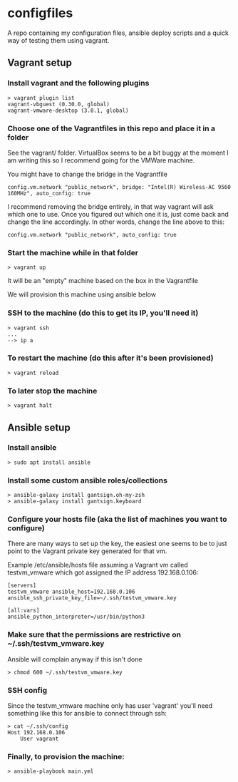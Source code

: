 # configfiles

A repo containing my configuration files, ansible deploy scripts and a quick
way of testing them using vagrant.

## Vagrant setup

### Install vagrant and the following plugins
```
> vagrant plugin list
vagrant-vbguest (0.30.0, global)
vagrant-vmware-desktop (3.0.1, global)
```

### Choose one of the Vagrantfiles in this repo and place it in a folder

See the vagrant/ folder. VirtualBox seems to be a bit buggy at the moment I am
writing this so I recommend going for the VMWare machine.

You might have to change the bridge in the Vagrantfile
```
config.vm.network "public_network", bridge: "Intel(R) Wireless-AC 9560 160MHz", auto_config: true
```

I recommend removing the bridge entirely, in that way vagrant will ask which
one to use. Once you figured out which one it is, just come back and change
the line accordingly. In other words, change the line above to this:
```
config.vm.network "public_network", auto_config: true
```

### Start the machine while in that folder
```
> vagrant up
```

It will be an "empty" machine based on the box in the Vagrantfile

We will provision this machine using ansible below

### SSH to the machine (do this to get its IP, you'll need it)
```
> vagrant ssh
...
--> ip a
```

### To restart the machine (do this after it's been provisioned)
```
> vagrant reload
```

### To later stop the machine
```
> vagrant halt
```




## Ansible setup

### Install ansible
```
> sudo apt install ansible
```

### Install some custom ansible roles/collections
```
> ansible-galaxy install gantsign.oh-my-zsh
> ansible-galaxy install gantsign.keyboard
```


### Configure your hosts file (aka the list of machines you want to configure)

There are many ways to set up the key, the easiest one seems to be to just
point to the Vagrant private key generated for that vm.

Example /etc/ansible/hosts file assuming a Vagrant vm called testvm_vmware
which got assigned the IP address 192.168.0.106:

```
[servers]
testvm_vmware ansible_host=192.168.0.106 ansible_ssh_private_key_file=~/.ssh/testvm_vmware.key

[all:vars]
ansible_python_interpreter=/usr/bin/python3
```


### Make sure that the permissions are restrictive on ~/.ssh/testvm_vmware.key

Ansible will complain anyway if this isn't done

```
> chmod 600 ~/.ssh/testvm_vmware.key
```


### SSH config

Since the testvm_vmware machine only has user 'vagrant' you'll need something
like this for ansible to connect through ssh:

```
> cat ~/.ssh/config
Host 192.168.0.106
    User vagrant
```


### Finally, to provision the machine:
```
> ansible-playbook main.yml
```

